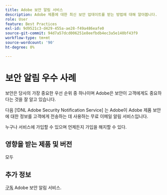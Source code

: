 ```yaml
---
title: Adobe 보안 알림 서비스
description: Adobe 제품에 대한 최신 보안 업데이트를 받는 방법에 대해 알아봅니다.
role: User
feature: Best Practices
exl-id: 9d9521c3-d429-455a-ae28-f49a486eafe0
source-git-commit: 94d7a57dcd006251e8eefbdb4ec3a5e140bf43f9
workflow-type: tm+mt
source-wordcount: '90'
ht-degree: 0%

---
```


# 보안 알림 우수 사례

보안은 당사의 가장 중요한 우선 순위 중 하나이며 Adobe은 보안이 고객에게도 중요하다는 것을 잘 알고 있습니다.

다음 [!DNL Adobe Security Notification Service] 는 Adobe이 Adobe 제품 보안에 대한 정보를 고객에게 전송하는 데 사용하는 무료 이메일 알림 서비스입니다.

누구나 서비스에 가입할 수 있으며 언제든지 가입을 해지할 수 있다.

## 영향을 받는 제품 및 버전

모두

## 추가 정보

[구독](https://www.adobe.com/subscription/adbeSecurityNotifications.html) Adobe 보안 알림 서비스.
